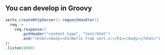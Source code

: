 ## You can develop in Groovy

```groovy
vertx.createHttpServer().requestHandler({ 
  req ->
    req.response()
       .putHeader("content-type", "text/html")
       .end("<html><body><h1>Hello from vert.x!</h1></body></html>")
})
.listen(8080)
```

